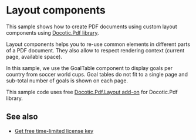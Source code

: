 # Layout components
This sample shows how to create PDF documents using custom layout components using [Docotic.Pdf library](https://bitmiracle.com/pdf-library/).

Layout components helps you to re-use common elements in different parts of a PDF document. They also allow to respect rendering context (current page, available space).

In this sample, we use the GoalTable component to display goals per country from soccer world cups. Goal tables do not fit to a single page and sub-total number of goals is shown on each page.

This sample code uses free [Docotic.Pdf.Layout add-on](https://www.nuget.org/packages/BitMiracle.Docotic.Pdf.Layout/) for Docotic.Pdf library.

## See also
* [Get free time-limited license key](https://bitmiracle.com/pdf-library/download-pdf-library.aspx)